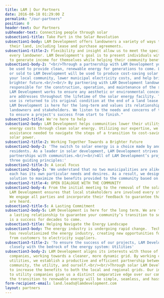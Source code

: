 ```yaml
---
title: LAM | Our Partners
date: 2016-08-18 01:29:00 Z
permalink: "/our-partners"
position: 0
header-text: Our Partners
subheader-text: Connecting people through solar
subsection1-title: Take Part in the Solar Revolution
subsection1-body: LAM Development offers landowners a variety of ways to monetize
  their land, including lease and purchase agreements.
subsection1-title-2: Flexibility and insight allow us to meet the specific needs of
  every landowner. LAM Development's goal is to present individuals with opportunities
  to generate income for themselves while helping their community benefit from solar.
subsection1-body-2: "<br/>Through a partnership with LAM Development your land will
  be used to provide clean, renewable energy for generations to come. Land leased
  or sold to LAM Development will be used to produce cost-saving solar energy, improve
  your local community, lower municipal electricity costs, and help bring about a
  brighter future.<br/><br/> By partnering with LAM Development landowners are not
  responsible for the construction, operation, and maintenance of the solar facility.
  LAM Development works to ensure any aesthetic or environmental concerns of the landowners
  are addresses throughout the lifetime of the solar energy facility. The land we
  use is returned to its original condition at the end of a land lease.<br/><br/>
  LAM Development is here for the long-term and values its relationships with local
  landowners and stakeholders. We listen to the needs and concerns of the community
  to ensure a project's success from start to finish."
subsection2-title: We're here to help
subsection2-body: LAM Development helps communities lower their utility bills and
  energy costs through clean solar energy. Utilizing our expertise, we provide the
  assistance needed to navigate the steps of a transition to cost-saving renewable
  solar power.
subsection2-title-2: Working Together Towards a Brighter Future
subsection2-body-2: 'The switch to solar energy is a choice made by and for local
  residents. As a leader in solar development, LAM Development strives to foster lasting
  partnerships with communities.<br/><br/>All of LAM Development’s projects follow
  three guiding principles:'
subsection2-title-3: A Local Focus
subsection2-body-3: 'We understand that no two municipalities are alike, and that
  each has its own particular needs and desires. As a result, we design each solar
  solution to maximize the benefits provided to the community based on local circumstance. '
subsection2-title-4: OPEN DIALOGUE WITH THE COMMUNITY
subsection2-body-4: From the initial meeting to the removal of the solar energy facility,
  LAM Development ensures that local stakeholders are involved every step of the way.
  We engage all parties and incorporate their feedback to guarantee that all voices
  are heard.
subsection2-title-5: A Lasting Commitment
subsection2-body-5: LAM Development is here for the long term. We are focused on creating
  a lasting relationship to guarantee your community’s transition to solar energy
  is a success for decades to come.
subsection3-title: Helping Navigate the Energy Landscape
subsection3-body: The energy industry is undergoing rapid change.  Technological advancement
  has revolutionized the energy industry, creating new opportunities for everyone
  from customers to electricity suppliers.
subsection3-title-2: 'To ensure the success of our projects, LAM Development works
  closely with the bedrock of the energy system: Utilities'
subsection3-body-2: LAM Development aligns its interests with those of local utility
  companies, working towards a cleaner, more dynamic grid. By working closely with
  utilities, we establish a productive and efficient partnership between the local
  community, the utility, and ourself.<br/><br/>Through solar LAM Development seeks
  to increase the benefits to both the local and regional grids. Our invaluable relationships
  to utility companies give us a distinct comparative edge over our competitors, assuring
  the transition to renewable energy will be simple, seamless, and hassle-free.
form-recipient-email: land.leads@lamdevelopment.com
layout: partners
---
```


